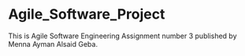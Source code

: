 # Agile_Software_Project
This is Agile Software Engineering Assignment number 3 published by Menna Ayman Alsaid Geba.
